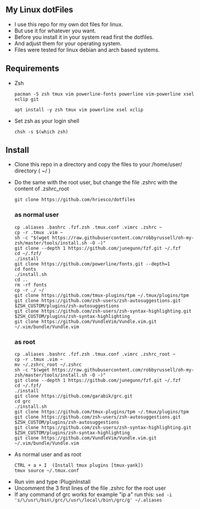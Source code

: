 ## My Linux dotFiles

* I use this repo for my own dot files for linux.
* But use it for whatever you want.
* Before you install it in your system read first the dotfiles.
* And adjust them for your operating system.
* Files were tested for linux debian and arch based systems.

## Requirements

* Zsh 

  `pacman -S zsh tmux vim powerline-fonts powerline vim-powerline xsel xclip git`
  
  `apt install -y zsh tmux vim powerline xsel xclip`
  
* Set zsh as your login shell
 
  `chsh -s $(which zsh)`

## Install

* Clone this repo in a directory and copy the files to your /home/user/ directory ( ~/ )
* Do the same with the root user, but change the file .zshrc with the content of .zshrc_root
			
	`git clone https://github.com/hriesco/dotfiles`
	
	### as normal user
	```
	cp .aliases .bashrc .fzf.zsh .tmux.conf .vimrc .zshrc ~
	cp -r .tmux .vim ~
	sh -c "$(wget https://raw.githubusercontent.com/robbyrussell/oh-my-zsh/master/tools/install.sh -O -)"
	git clone --depth 1 https://github.com/junegunn/fzf.git ~/.fzf
	cd ~/.fzf/
	./install
	git clone https://github.com/powerline/fonts.git --depth=1
	cd fonts
	./install.sh
	cd ..
	rm -rf fonts
	cp -r ./ ~/
	git clone https://github.com/tmux-plugins/tpm ~/.tmux/plugins/tpm
	git clone https://github.com/zsh-users/zsh-autosuggestions.git $ZSH_CUSTOM/plugins/zsh-autosuggestions
	git clone https://github.com/zsh-users/zsh-syntax-highlighting.git $ZSH_CUSTOM/plugins/zsh-syntax-highlighting
	git clone https://github.com/VundleVim/Vundle.vim.git ~/.vim/bundle/Vundle.vim
	```
	
	### as root
	```
	cp .aliases .bashrc .fzf.zsh .tmux.conf .vimrc .zshrc_root ~
	cp -r .tmux .vim ~
	mv ~/.zshrc_root ~/.zshrc
	sh -c "$(wget https://raw.githubusercontent.com/robbyrussell/oh-my-zsh/master/tools/install.sh -O -)"
	git clone --depth 1 https://github.com/junegunn/fzf.git ~/.fzf
	cd ~/.fzf/
	./install
	git clone https://github.com/garabik/grc.git
	cd grc
	./install.sh
	git clone https://github.com/tmux-plugins/tpm ~/.tmux/plugins/tpm
	git clone https://github.com/zsh-users/zsh-autosuggestions.git $ZSH_CUSTOM/plugins/zsh-autosuggestions
	git clone https://github.com/zsh-users/zsh-syntax-highlighting.git $ZSH_CUSTOM/plugins/zsh-syntax-highlighting
	git clone https://github.com/VundleVim/Vundle.vim.git ~/.vim/bundle/Vundle.vim
	```

- As normal user and as root
	```
	CTRL + a + I  (Install tmux plugins [tmux-yank])
	tmux source ~/.tmux.conf
	```
- Run vim and type :PluginInstall
- Uncomment the 3 first lines of the file .zshrc for the root user
- If any command of grc works for example "ip a" run this: `sed -i 's/\/usr\/bin\/grc/\/usr\/local\/bin\/grc/g' ~/.aliases`
